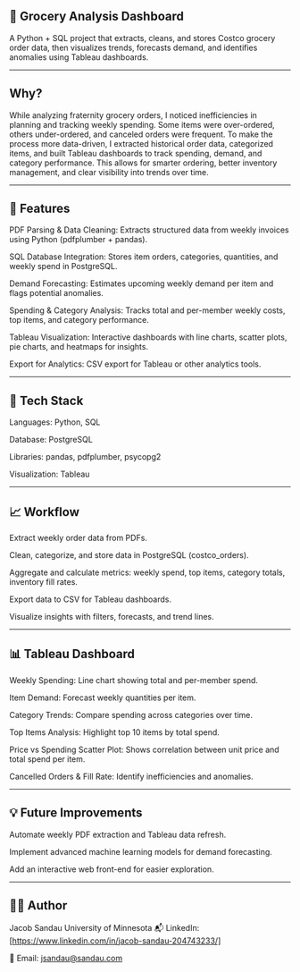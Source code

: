 ## 🛒 Grocery Analysis Dashboard
A Python + SQL project that extracts, cleans, and stores Costco grocery order data, then visualizes trends, forecasts demand, and identifies anomalies using Tableau dashboards.

---

## Why?
While analyzing fraternity grocery orders, I noticed inefficiencies in planning and tracking weekly spending. Some items were over-ordered, others under-ordered, and canceled orders were frequent. To make the process more data-driven, I extracted historical order data, categorized items, and built Tableau dashboards to track spending, demand, and category performance. This allows for smarter ordering, better inventory management, and clear visibility into trends over time.

---

## 🚀 Features

PDF Parsing & Data Cleaning: Extracts structured data from weekly invoices using Python (pdfplumber + pandas).   
 
SQL Database Integration: Stores item orders, categories, quantities, and weekly spend in PostgreSQL.   

Demand Forecasting: Estimates upcoming weekly demand per item and flags potential anomalies.   

Spending & Category Analysis: Tracks total and per-member weekly costs, top items, and category performance.   
  
Tableau Visualization: Interactive dashboards with line charts, scatter plots, pie charts, and heatmaps for insights.   

Export for Analytics: CSV export for Tableau or other analytics tools. 

---

## 🧰 Tech Stack

Languages: Python, SQL   

Database: PostgreSQL    

Libraries: pandas, pdfplumber, psycopg2    
  
Visualization: Tableau   

---

## 📈 Workflow

Extract weekly order data from PDFs.   

Clean, categorize, and store data in PostgreSQL (costco_orders).   

Aggregate and calculate metrics: weekly spend, top items, category totals, inventory fill rates.   

Export data to CSV for Tableau dashboards.    

Visualize insights with filters, forecasts, and trend lines.

---

## 📊 Tableau Dashboard   

Weekly Spending: Line chart showing total and per-member spend.

Item Demand: Forecast weekly quantities per item.

Category Trends: Compare spending across categories over time.

Top Items Analysis: Highlight top 10 items by total spend.

Price vs Spending Scatter Plot: Shows correlation between unit price and total spend per item.

Cancelled Orders & Fill Rate: Identify inefficiencies and anomalies.

---

## 💡 Future Improvements

Automate weekly PDF extraction and Tableau data refresh.

Implement advanced machine learning models for demand forecasting.

Add an interactive web front-end for easier exploration.

---

## 👨‍💻 Author
Jacob Sandau
University of Minnesota
📬 LinkedIn: [https://www.linkedin.com/in/jacob-sandau-204743233/]

📧 Email: jsandau@sandau.com
